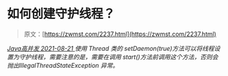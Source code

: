 <!--yml
category: 未分类
date: 0001-01-01 00:00:00
--->

# 如何创建守护线程？

> 原文：[https://zwmst.com/2237.html](https://zwmst.com/2237.html)

   [ *Java高并发* ](https://zwmst.com/java%e9%ab%98%e5%b9%b6%e5%8f%91)*[ <time datetime="2021-08-21T11:52:15+08:00"> 2021-08-21 </time> ](https://zwmst.com/2237.html)  使用 Thread 类的 setDaemon(true)方法可以将线程设置为守护线程，需要注意的是，需要在调用 start()方法前调用这个方法，否则会抛出IllegalThreadStateException 异常。*